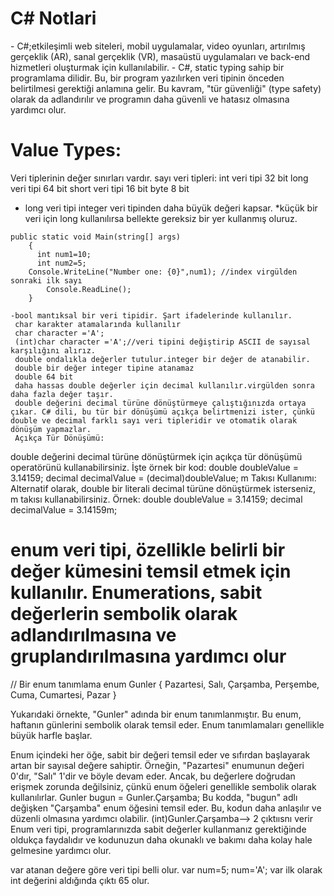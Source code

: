 <h1> C# Notlari </h1>
- C#;etkileşimli web siteleri, mobil uygulamalar, video oyunları, artırılmış gerçeklik (AR), sanal gerçeklik (VR), masaüstü uygulamaları ve back-end hizmetleri oluşturmak için kullanılabilir.
- C#, static typing sahip bir programlama dilidir. Bu, bir program yazılırken veri tipinin önceden belirtilmesi gerektiği anlamına gelir. Bu kavram, "tür güvenliği" (type safety) olarak da adlandırılır ve programın daha güvenli ve hatasız olmasına yardımcı olur.

# Value Types: 
Veri tiplerinin değer sınırları vardır.
sayı veri tipleri:
int veri tipi 32 bit
long veri tipi 64 bit
short veri tipi 16 bit
byte 8 bit

- long veri tipi integer veri tipinden daha büyük değeri kapsar. *küçük bir veri için long kullanılırsa bellekte gereksiz bir yer kullanmış oluruz.
```
public static void Main(string[] args)
    {
      int num1=10;
      int num2=5;
    Console.WriteLine("Number one: {0}",num1); //index virgülden sonraki ilk sayı
        Console.ReadLine();
    }
  ```
    -bool mantıksal bir veri tipidir. Şart ifadelerinde kullanılır.
     char karakter atamalarında kullanılır
     char character ='A'; 
     (int)char character ='A';//veri tipini değiştirip ASCII de sayısal karşılığını alırız.
     double ondalıkla değerler tutulur.integer bir değer de atanabilir.
     double bir değer integer tipine atanamaz
     double 64 bit
     daha hassas double değerler için decimal kullanılır.virgülden sonra daha fazla değer taşır.
     double değerini decimal türüne dönüştürmeye çalıştığınızda ortaya çıkar. C# dili, bu tür bir dönüşümü açıkça belirtmenizi ister, çünkü double ve decimal farklı sayı veri tipleridir ve otomatik olarak dönüşüm yapmazlar. 
     Açıkça Tür Dönüşümü:
double değerini decimal türüne dönüştürmek için açıkça tür dönüşümü operatörünü kullanabilirsiniz. İşte örnek bir kod:
double doubleValue = 3.14159;
decimal decimalValue = (decimal)doubleValue;
m Takısı Kullanımı:
Alternatif olarak, double bir literali decimal türüne dönüştürmek isterseniz, m takısı kullanabilirsiniz. Örnek:
double doubleValue = 3.14159;
decimal decimalValue = 3.14159m;
# enum  veri tipi, özellikle belirli bir değer kümesini temsil etmek için kullanılır. Enumerations, sabit değerlerin sembolik olarak adlandırılmasına ve gruplandırılmasına yardımcı olur
// Bir enum tanımlama
enum Gunler
{
    Pazartesi,
    Salı,
    Çarşamba,
    Perşembe,
    Cuma,
    Cumartesi,
    Pazar
}

Yukarıdaki örnekte, "Gunler" adında bir enum tanımlanmıştır. Bu enum, haftanın günlerini sembolik olarak temsil eder. Enum tanımlamaları genellikle büyük harfle başlar.

Enum içindeki her öğe, sabit bir değeri temsil eder ve sıfırdan başlayarak artan bir sayısal değere sahiptir. Örneğin, "Pazartesi" enumunun değeri 0'dır, "Salı" 1'dir ve böyle devam eder. Ancak, bu değerlere doğrudan erişmek zorunda değilsiniz, çünkü enum öğeleri genellikle sembolik olarak kullanılırlar.
Gunler bugun = Gunler.Çarşamba;
Bu kodda, "bugun" adlı değişken "Çarşamba" enum öğesini temsil eder. Bu, kodun daha anlaşılır ve düzenli olmasına yardımcı olabilir.
(int)Gunler.Çarşamba--> 2 çıktıısnı verir
Enum veri tipi, programlarınızda sabit değerler kullanmanız gerektiğinde oldukça faydalıdır ve kodunuzun daha okunaklı ve bakımı daha kolay hale gelmesine yardımcı olur.

var atanan değere göre veri tipi belli olur.
 var num=5;
 num='A'; var ilk olarak int değerini aldığında çıktı 65 olur.
